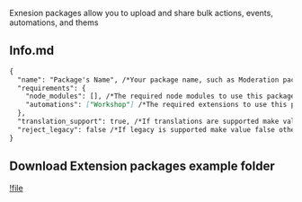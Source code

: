 Exnesion packages allow you to upload and share bulk actions, events, automations, and thems

## Info.md
```md
{
  "name": "Package's Name", /*Your package name, such as Moderation package*/
  "requirements": {
    "node_modules": [], /*The required node modules to use this package*/
    "automations": ["Workshop"] /*The required extensions to use this package*/
  },
  "translation_support": true, /*If translations are supported make value true otherwise make it false*/
  "reject_legacy": false /*If legacy is supported make value false otherwise make it true*/
}
```

## Download Extension packages example folder
[!file](/assets/Files/Ext%20Template.zip)